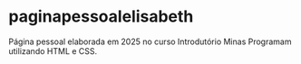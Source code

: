 # paginapessoalelisabeth
Página pessoal elaborada em 2025 no curso Introdutório Minas Programam utilizando HTML e CSS.
